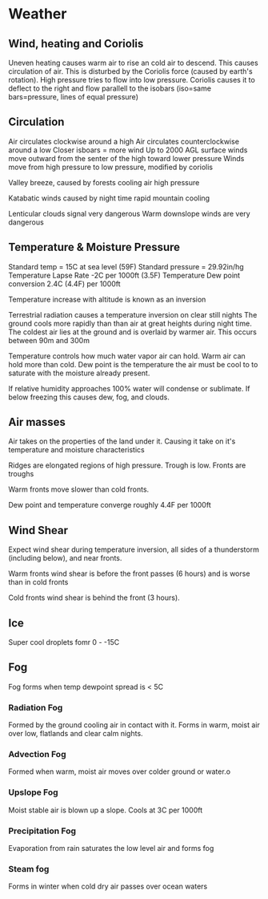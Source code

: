 Weather
=======

Wind, heating and Coriolis
--------------------------
Uneven heating causes warm air to rise an cold air to descend.  This causes circulation of air.  This is disturbed by the Coriolis force \(caused by earth's rotation\).  High pressure tries to flow into low pressure.  Coriolis causes it to deflect to the right and flow parallell to the isobars \(iso=same bars=pressure, lines of equal pressure\)

Circulation
-----------
Air circulates clockwise around a high
Air circulates counterclockwise around a low
Closer isboars = more wind
Up to 2000 AGL surface winds move outward from the senter of the high toward lower pressure
Winds move from high pressure to low pressure, modified by coriolis

Valley breeze, caused by forests cooling air high pressure 

Katabatic winds caused by night time rapid mountain cooling

Lenticular clouds signal very dangerous
Warm downslope winds are very dangerous


Temperature & Moisture Pressure
-------------------------------
Standard temp = 15C at sea level \(59F\)
Standard pressure = 29.92in/hg
Temperature Lapse Rate -2C per 1000ft \(3.5F\)
Temperature Dew point conversion 2.4C \(4.4F\) per 1000ft

Temperature increase with altitude is known as an inversion

Terrestrial radiation causes a temperature inversion on clear still nights
The ground cools more rapidly than than air at great heights during night time.  The coldest air lies at the ground and is overlaid by warmer air.  This occurs between 90m and 300m

Temperature controls how much water vapor air can hold.  Warm air can hold more than cold.  Dew point is the temperature the air must be cool to to saturate with the moisture already present.

If relative humidity approaches 100% water will condense or sublimate.  If below freezing this causes dew, fog, and clouds.

Air masses
----------

Air takes on the properties of the land under it.  Causing it take on it's temperature and moisture characteristics

Ridges are elongated regions of high pressure.  Trough is low.  Fronts are troughs

Warm fronts move slower than cold fronts.

Dew point and temperature converge roughly 4.4F per 1000ft

Wind Shear
----------
Expect wind shear during temperature inversion, all sides of a thunderstorm \(including below\), and near fronts.  

Warm fronts wind shear is before the front passes \(6 hours\) and is worse than in cold fronts

Cold fronts wind shear is behind the front \(3 hours\).  

Ice
---
Super cool droplets fomr 0 - -15C

Fog
---
Fog forms when temp dewpoint spread is < 5C

### Radiation Fog
Formed by the ground cooling air in contact with it. Forms in warm, moist air over low, flatlands and clear calm nights.

### Advection Fog
Formed when warm, moist air moves over colder ground or water.o

### Upslope Fog
Moist stable air is blown up a slope.  Cools at 3C per 1000ft

### Precipitation Fog
Evaporation from rain saturates the low level air and forms fog

### Steam fog
Forms in winter when cold dry air passes over ocean waters
